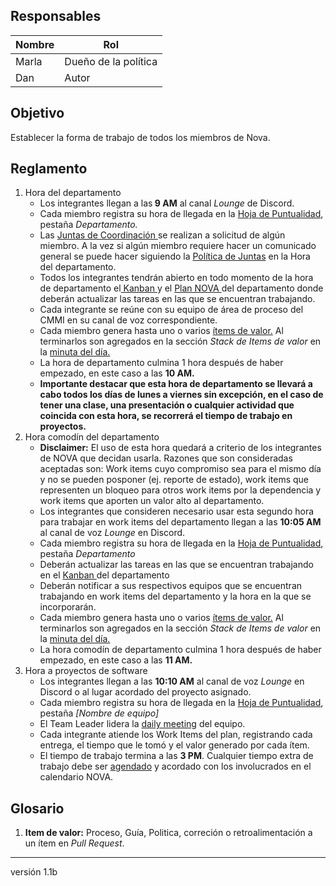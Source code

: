 ## Responsables
| Nombre    | Rol            | 
| --------- | -------------- | 
| Marla     | Dueño de la política         | 
| Dan       | Autor  |

## Objetivo
Establecer la forma de trabajo de todos los miembros de Nova.

## Reglamento
1. Hora del departamento
    <ul>
    <li>
        Los integrantes llegan a las<b> 9 AM</b> al canal <i>Lounge</i> de Discord.</a>
    </li>
    <li>
        Cada miembro registra su hora de llegada en la <a href="https://docs.google.com/spreadsheets/d/1FvGz9Ncpo9nJJBli_HoE3SdM_V-6NslJ0DPnj84xclk/edit#gid=0">Hoja de Puntualidad</a>, pestaña <i>Departamento.</i>
    </li>
    <li> Las <a href="https://github.com/novaDepto/Nova/wiki/Proceso-de-Daily-Meeting"> Juntas de Coordinación </a>se realizan a solicitud de algún miembro. A la vez si algún miembro requiere hacer un comunicado general se puede hacer siguiendo la <a href="https://github.com/novaDepto/Nova/wiki/Pol%C3%ADtica-de-Juntas">Política de Juntas</a> en la Hora del departamento.
    </li>
    <li>
        Todos los integrantes tendrán abierto en todo momento de la hora de departamento el<a href="https://miro.com/app/board/o9J_khDAZSQ=/"> Kanban </a> y el <a href="https://docs.google.com/spreadsheets/d/1_tEVZlBT36JiXt0Qq1hy3zojkzO2abnw79ju-6LbB4s/edit#gid=1631241593"> Plan NOVA </a>del departamento donde deberán actualizar las tareas en las que se encuentran trabajando.
    </li>
    <li>
        Cada integrante se reúne con su equipo de área de proceso del CMMI en su canal de voz correspondiente. 
    </li>
    <li>
        Cada miembro genera hasta uno o varios 
        <a href="#glosario1"> ítems de valor.</a> 
        Al terminarlos son agregados en la sección <i>Stack de Items de valor</i> en la <a href="https://drive.google.com/drive/folders/11kOv1oal83q3YzuDWC-a--gShOOH0_Tq?usp=sharing"> minuta del día. <a>
    </li>
    <li>
        La hora de departamento culmina 1 hora después de haber empezado, en este caso a las
        <b> 10 AM.</b> 
    </li>
    <li>
        <b> Importante destacar que esta hora de departamento se llevará a cabo todos los días de lunes a viernes sin excepción, en el caso de tener una clase, una presentación o cualquier actividad que coincida con esta hora, se recorrerá el tiempo de trabajo en proyectos.</b> 
    </li>
    </ul>
2. Hora comodín del departamento
    <ul>
    <li>
    <b>Disclaimer:</b> El uso de esta hora quedará a criterio de los integrantes de NOVA que decidan usarla. Razones que son consideradas aceptadas son: Work items cuyo compromiso sea para el mismo día y no se pueden posponer (ej. reporte de estado), work items que representen un bloqueo para otros work items por la dependencia y work items que aporten un valor alto al departamento.
    </li>
    <li>
    Los integrantes que consideren necesario usar esta segundo hora para trabajar en work items del departamento llegan a las <b>10:05 AM</b> al canal de voz <i>Lounge</i> en Discord.
    </li>
    <li>
        Cada miembro registra su hora de llegada en la <a href="https://docs.google.com/spreadsheets/d/1FvGz9Ncpo9nJJBli_HoE3SdM_V-6NslJ0DPnj84xclk/edit#gid=0">Hoja de Puntualidad</a>, pestaña <i>Departamento</i>
    <li>
    Deberán actualizar las tareas en las que se encuentran trabajando en el <a href="https://miro.com/app/board/o9J_khDAZSQ=/"> Kanban </a> del departamento 
    </li>
    <li>
    Deberán notificar a sus respectivos equipos que se encuentran trabajando en work items del departamento y la hora en la que se incorporarán. 
    </li>
    <li>
        Cada miembro genera hasta uno o varios 
        <a href="#glosario1"> ítems de valor.</a> 
        Al terminarlos son agregados en la sección <i>Stack de Items de valor</i> en la <a href="https://drive.google.com/drive/folders/11kOv1oal83q3YzuDWC-a--gShOOH0_Tq?usp=sharing"> minuta del día. <a>
    </li>
    <li>
        La hora comodín de departamento culmina 1 hora después de haber empezado, en este caso a las
        <b> 11 AM.</b> 
    </li>
    </ul>
3. Hora a proyectos de software
    <ul>
    <li>
    Los integrantes llegan a las <b>10:10 AM</b> al canal de voz <i>Lounge</i> en Discord o al lugar acordado del proyecto asignado.
    </li>
    <li>
        Cada miembro registra su hora de llegada en la <a href="https://docs.google.com/spreadsheets/d/1FvGz9Ncpo9nJJBli_HoE3SdM_V-6NslJ0DPnj84xclk/edit#gid=0">Hoja de Puntualidad</a>, pestaña <i>[Nombre de equipo]</i>
    </li>
    <li>
    El Team Leader lidera la <a href="https://github.com/novaDepto/Nova/wiki/Proceso-de-Daily-Meeting">daily meeting</a> del equipo.</a>
    </li>
    <li>
    Cada integrante atiende los Work Items del plan, registrando cada entrega, el tiempo que le tomó y el valor generado por cada ítem.
    </li>
    <li>
        El tiempo de trabajo termina a las <b>3 PM</b>. Cualquier tiempo extra de trabajo debe ser <a href="https://github.com/novaDepto/Nova/wiki/Gu%C3%ADa-para-agendar-eventos">agendado<a> y acordado con los involucrados en el calendario NOVA. 
    </li>
    </ul>

## Glosario
1. <b id="glosario1">Item de valor:</b> Proceso, Guía, Politica, correción o retroalimentación a un ítem en <i>Pull Request</i>.

***
versión 1.1b